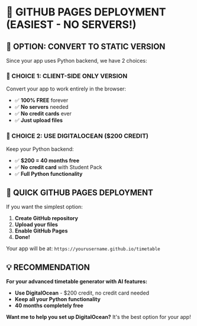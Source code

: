 # 📄 GITHUB PAGES DEPLOYMENT (EASIEST - NO SERVERS!)

## 🎯 OPTION: CONVERT TO STATIC VERSION

Since your app uses Python backend, we have 2 choices:

### 🌟 CHOICE 1: CLIENT-SIDE ONLY VERSION
Convert your app to work entirely in the browser:
- ✅ **100% FREE** forever
- ✅ **No servers** needed
- ✅ **No credit cards** ever
- ✅ **Just upload files**

### 🌟 CHOICE 2: USE DIGITALOCEAN ($200 CREDIT)
Keep your Python backend:
- ✅ **$200 = 40 months free**
- ✅ **No credit card** with Student Pack
- ✅ **Full Python functionality**

## 🚀 QUICK GITHUB PAGES DEPLOYMENT

If you want the simplest option:

1. **Create GitHub repository**
2. **Upload your files**  
3. **Enable GitHub Pages**
4. **Done!**

Your app will be at: `https://yourusername.github.io/timetable`

## 💡 RECOMMENDATION

**For your advanced timetable generator with AI features:**
- **Use DigitalOcean** - $200 credit, no credit card needed
- **Keep all your Python functionality**
- **40 months completely free**

**Want me to help you set up DigitalOcean?** It's the best option for your app!
